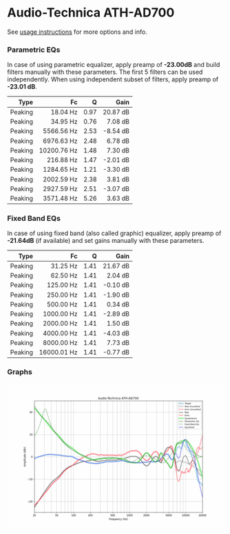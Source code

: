 # Audio-Technica ATH-AD700
See [usage instructions](https://github.com/jaakkopasanen/AutoEq#usage) for more options and info.

### Parametric EQs
In case of using parametric equalizer, apply preamp of **-23.00dB** and build filters manually
with these parameters. The first 5 filters can be used independently.
When using independent subset of filters, apply preamp of **-23.01 dB**.

| Type    | Fc          |    Q | Gain     |
|--------:|------------:|-----:|---------:|
| Peaking | 18.04 Hz    | 0.97 | 20.87 dB |
| Peaking | 34.95 Hz    | 0.76 | 7.08 dB  |
| Peaking | 5566.56 Hz  | 2.53 | -8.54 dB |
| Peaking | 6976.63 Hz  | 2.48 | 6.78 dB  |
| Peaking | 10200.76 Hz | 1.48 | 7.30 dB  |
| Peaking | 216.88 Hz   | 1.47 | -2.01 dB |
| Peaking | 1284.65 Hz  | 1.21 | -3.30 dB |
| Peaking | 2002.59 Hz  | 2.38 | 3.81 dB  |
| Peaking | 2927.59 Hz  | 2.51 | -3.07 dB |
| Peaking | 3571.48 Hz  | 5.26 | 3.63 dB  |

### Fixed Band EQs
In case of using fixed band (also called graphic) equalizer, apply preamp of **-21.64dB**
(if available) and set gains manually with these parameters.

| Type    | Fc          |    Q | Gain     |
|--------:|------------:|-----:|---------:|
| Peaking | 31.25 Hz    | 1.41 | 21.67 dB |
| Peaking | 62.50 Hz    | 1.41 | 2.04 dB  |
| Peaking | 125.00 Hz   | 1.41 | -0.10 dB |
| Peaking | 250.00 Hz   | 1.41 | -1.90 dB |
| Peaking | 500.00 Hz   | 1.41 | 0.34 dB  |
| Peaking | 1000.00 Hz  | 1.41 | -2.89 dB |
| Peaking | 2000.00 Hz  | 1.41 | 1.50 dB  |
| Peaking | 4000.00 Hz  | 1.41 | -4.03 dB |
| Peaking | 8000.00 Hz  | 1.41 | 7.73 dB  |
| Peaking | 16000.01 Hz | 1.41 | -0.77 dB |

### Graphs
![](./Audio-Technica%20ATH-AD700.png)